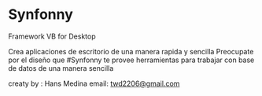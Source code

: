 # Synfonny
Framework  VB for Desktop

Crea aplicaciones de escritorio de una manera rapida y sencilla
Preocupate por el diseño que #Synfonny te provee herramientas para 
trabajar con base de datos de una manera sencilla


creaty by : Hans Medina 
email: twd2206@gmail.com
